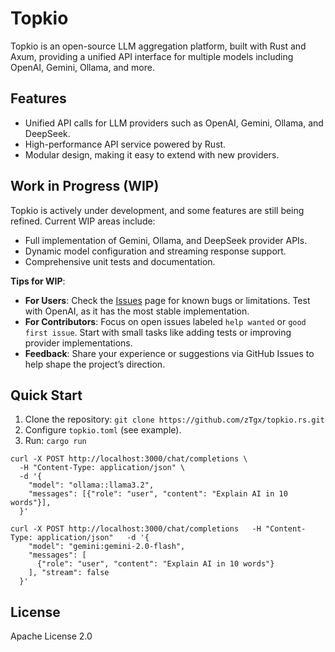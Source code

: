 # Topkio

Topkio is an open-source LLM aggregation platform, built with Rust and Axum, providing a unified API interface for multiple models including OpenAI, Gemini, Ollama, and more.

## Features
- Unified API calls for LLM providers such as OpenAI, Gemini, Ollama, and DeepSeek.
- High-performance API service powered by Rust.
- Modular design, making it easy to extend with new providers.

## Work in Progress (WIP)
Topkio is actively under development, and some features are still being refined. Current WIP areas include:
- Full implementation of Gemini, Ollama, and DeepSeek provider APIs.
- Dynamic model configuration and streaming response support.
- Comprehensive unit tests and documentation.

**Tips for WIP**:
- **For Users**: Check the [Issues](https://github.com/zTgx/topkio.rs/issues) page for known bugs or limitations. Test with OpenAI, as it has the most stable implementation.
- **For Contributors**: Focus on open issues labeled `help wanted` or `good first issue`. Start with small tasks like adding tests or improving provider implementations.
- **Feedback**: Share your experience or suggestions via GitHub Issues to help shape the project’s direction.

## Quick Start
1. Clone the repository: `git clone https://github.com/zTgx/topkio.rs.git`
2. Configure `topkio.toml` (see example).
3. Run: `cargo run`

```shell
curl -X POST http://localhost:3000/chat/completions \
  -H "Content-Type: application/json" \
  -d '{
    "model": "ollama::llama3.2", 
    "messages": [{"role": "user", "content": "Explain AI in 10 words"}],
  }'

curl -X POST http://localhost:3000/chat/completions   -H "Content-Type: application/json"   -d '{
    "model": "gemini:gemini-2.0-flash",
    "messages": [
      {"role": "user", "content": "Explain AI in 10 words"}
    ], "stream": false
  }'
```

## License
Apache License 2.0


